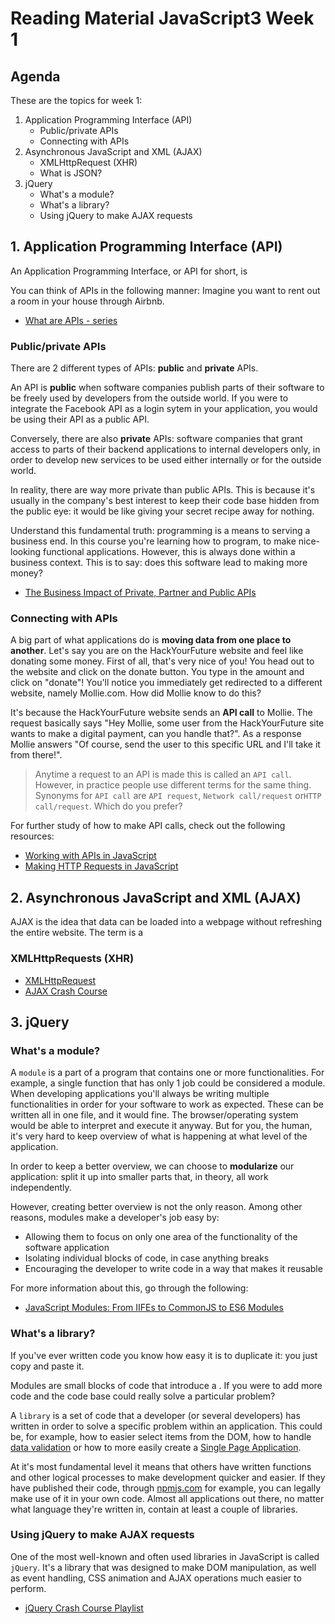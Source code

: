 # Reading Material JavaScript3 Week 1

## Agenda

These are the topics for week 1:

1. Application Programming Interface (API)
   - Public/private APIs
   - Connecting with APIs
2. Asynchronous JavaScript and XML (AJAX)
   - XMLHttpRequest (XHR)
   - What is JSON?
3. jQuery
   - What's a module?
   - What's a library?
   - Using jQuery to make AJAX requests

## 1. Application Programming Interface (API)

An Application Programming Interface, or API for short, is

You can think of APIs in the following manner: Imagine you want to rent out a room in your house through Airbnb.

- [What are APIs - series](https://www.youtube.com/watch?v=cpRcK4GS068&list=PLcgRuP1JhcBP8Kh0MC53GH_pxqfOhTVLa)

### Public/private APIs

There are 2 different types of APIs: **public** and **private** APIs.

An API is **public** when software companies publish parts of their software to be freely used by developers from the outside world. If you were to integrate the Facebook API as a login sytem in your application, you would be using their API as a public API.

Conversely, there are also **private** APIs: software companies that grant access to parts of their backend applications to internal developers only, in order to develop new services to be used either internally or for the outside world.

In reality, there are way more private than public APIs. This is because it's usually in the company's best interest to keep their code base hidden from the public eye: it would be like giving your secret recipe away for nothing.

Understand this fundamental truth: programming is a means to serving a business end. In this course you're learning how to program, to make nice-looking functional applications. However, this is always done within a business context. This is to say: does this software lead to making more money?

- [The Business Impact of Private, Partner and Public APIs](https://www.youtube.com/watch?v=Bk50AYGvs-g)

### Connecting with APIs

A big part of what applications do is **moving data from one place to another**. Let's say you are on the HackYourFuture website and feel like donating some money. First of all, that's very nice of you! You head out to the website and click on the donate button. You type in the amount and click on "donate"! You'll notice you immediately get redirected to a different website, namely Mollie.com. How did Mollie know to do this?

It's because the HackYourFuture website sends an **API call** to Mollie. The request basically says "Hey Mollie, some user from the HackYourFuture site wants to make a digital payment, can you handle that?". As a response Mollie answers "Of course, send the user to this specific URL and I'll take it from there!".

> Anytime a request to an API is made this is called an `API call`. However, in practice people use different terms for the same thing. Synonyms for `API call` are `API request`, `Network call/request` or`HTTP call/request`. Which do you prefer?

For further study of how to make API calls, check out the following resources:

- [Working with APIs in JavaScript](https://www.youtube.com/watch?v=ecT42O6I_WI)
- [Making HTTP Requests in JavaScript](https://www.kirupa.com/html5/making_http_requests_js.htm)

## 2. Asynchronous JavaScript and XML (AJAX)

AJAX is the idea that data can be loaded into a webpage without refreshing the entire website. The term is a

### XMLHttpRequests (XHR)

- [XMLHttpRequest](../../../../fundamentals/blob/master/fundamentals/XMLHttpRequest.md)
- [AJAX Crash Course](https://www.youtube.com/watch?v=82hnvUYY6QA)

## 3. jQuery

### What's a module?

A `module` is a part of a program that contains one or more functionalities. For example, a single function that has only 1 job could be considered a module. When developing applications you'll always be writing multiple functionalities in order for your software to work as expected. These can be written all in one file, and it would fine. The browser/operating system would be able to interpret and execute it anyway. But for you, the human, it's very hard to keep overview of what is happening at what level of the application.

In order to keep a better overview, we can choose to **modularize** our application: split it up into smaller parts that, in theory, all work independently.

However, creating better overview is not the only reason. Among other reasons, modules make a developer's job easy by:

- Allowing them to focus on only one area of the functionality of the software application
- Isolating individual blocks of code, in case anything breaks
- Encouraging the developer to write code in a way that makes it reusable

For more information about this, go through the following:

- [JavaScript Modules: From IIFEs to CommonJS to ES6 Modules](https://www.youtube.com/watch?v=qJWALEoGge4)

### What's a library?

If you've ever written code you know how easy it is to duplicate it: you just copy and paste it.

Modules are small blocks of code that introduce a . If you were to add more code and the code base could really solve a particular problem?

A `library` is a set of code that a developer (or several developers) has written in order to solve a specific problem within an application. This could be, for example, how to easier select items from the DOM, how to handle [data validation](https://www.techopedia.com/definition/10283/data-validation) or how to more easily create a [Single Page Application](https://en.wikipedia.org/wiki/Single-page_application).

At it's most fundamental level it means that others have written functions and other logical processes to make development quicker and easier. If they have published their code, through [npmjs.com](https://www.npmjs.com/) for example, you can legally make use of it in your own code. Almost all applications out there, no matter what language they're written in, contain at least a couple of libraries.

### Using jQuery to make AJAX requests

One of the most well-known and often used libraries in JavaScript is called `jQuery`. It's a library that was designed to make DOM manipulation, as well as event handling, CSS animation and AJAX operations much easier to perform.

- [jQuery Crash Course Playlist](https://www.youtube.com/playlist?list=PLillGF-RfqbYJVXBgZ_nA7FTAAEpp_IAc)
